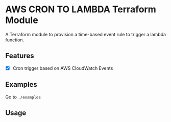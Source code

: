# AWS CRON TO LAMBDA Terraform Module

A Terraform module to provision a time-based event rule to trigger a lambda function.

## Features

- [x] Cron trigger based on AWS CloudWatch Events

## Examples

Go to `./examples`

## Usage

<!-- BEGINNING OF PRE-COMMIT-TERRAFORM DOCS HOOK -->

<!-- END OF PRE-COMMIT-TERRAFORM DOCS HOOK -->
